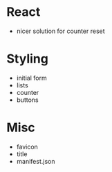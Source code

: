 # React

- nicer solution for counter reset

# Styling

- initial form
- lists
- counter
- buttons

# Misc

- favicon
- title
- manifest.json
